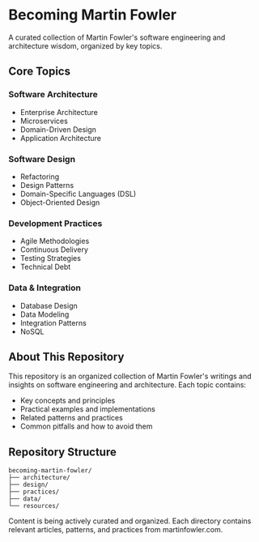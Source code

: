 # Becoming Martin Fowler

A curated collection of Martin Fowler's software engineering and architecture wisdom, organized by key topics.

## Core Topics

### Software Architecture
- Enterprise Architecture
- Microservices
- Domain-Driven Design
- Application Architecture

### Software Design
- Refactoring
- Design Patterns
- Domain-Specific Languages (DSL)
- Object-Oriented Design

### Development Practices
- Agile Methodologies
- Continuous Delivery
- Testing Strategies
- Technical Debt

### Data & Integration
- Database Design
- Data Modeling
- Integration Patterns
- NoSQL

## About This Repository

This repository is an organized collection of Martin Fowler's writings and insights on software engineering and architecture. Each topic contains:

- Key concepts and principles
- Practical examples and implementations
- Related patterns and practices
- Common pitfalls and how to avoid them

## Repository Structure

```
becoming-martin-fowler/
├── architecture/
├── design/
├── practices/
├── data/
└── resources/
```

Content is being actively curated and organized. Each directory contains relevant articles, patterns, and practices from martinfowler.com.
